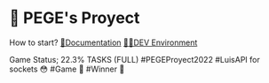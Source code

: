 # 🍎 PEGE's Proyect

How to start?
[🧾Documentation](https://luisweb.cf/docs)
[👨‍💻DEV Environment](http://swordbattle.io)

Game Status; 22.3%
TASKS (FULL)
#PEGEProyect2022
#LuisAPI for sockets 😳
#Game 💎
#Winner 👀
